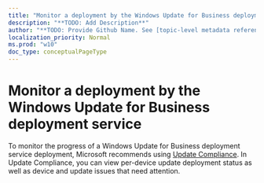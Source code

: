 ```yaml
---
title: "Monitor a deployment by the Windows Update for Business deployment service"
description: "**TODO: Add Description**"
author: "**TODO: Provide Github Name. See [topic-level metadata reference](https://msgo.azurewebsites.net/add/document/guidelines/metadata.html#topic-level-metadata)**"
localization_priority: Normal
ms.prod: "w10"
doc_type: conceptualPageType
---
```


# Monitor a deployment by the Windows Update for Business deployment service

To monitor the progress of a Windows Update for Business deployment service deployment, Microsoft recommends using [Update Compliance](https://docs.microsoft.com/windows/deployment/update/update-compliance-get-started). In Update Compliance, you can view per-device update deployment status as well as device and update issues that need attention. 